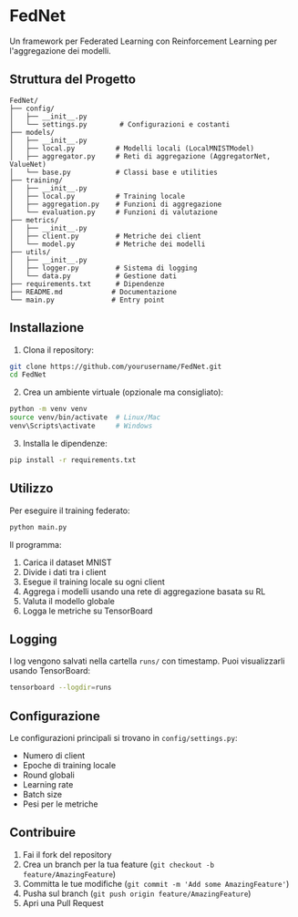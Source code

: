 # FedNet

Un framework per Federated Learning con Reinforcement Learning per l'aggregazione dei modelli.

## Struttura del Progetto

```
FedNet/
├── config/
│   ├── __init__.py
│   └── settings.py        # Configurazioni e costanti
├── models/
│   ├── __init__.py
│   ├── local.py          # Modelli locali (LocalMNISTModel)
│   ├── aggregator.py     # Reti di aggregazione (AggregatorNet, ValueNet)
│   └── base.py           # Classi base e utilities
├── training/
│   ├── __init__.py
│   ├── local.py          # Training locale
│   ├── aggregation.py    # Funzioni di aggregazione
│   └── evaluation.py     # Funzioni di valutazione
├── metrics/
│   ├── __init__.py
│   ├── client.py         # Metriche dei client
│   └── model.py          # Metriche dei modelli
├── utils/
│   ├── __init__.py
│   ├── logger.py         # Sistema di logging
│   └── data.py           # Gestione dati
├── requirements.txt      # Dipendenze
├── README.md            # Documentazione
└── main.py              # Entry point
```

## Installazione

1. Clona il repository:
```bash
git clone https://github.com/yourusername/FedNet.git
cd FedNet
```

2. Crea un ambiente virtuale (opzionale ma consigliato):
```bash
python -m venv venv
source venv/bin/activate  # Linux/Mac
venv\Scripts\activate     # Windows
```

3. Installa le dipendenze:
```bash
pip install -r requirements.txt
```

## Utilizzo

Per eseguire il training federato:

```bash
python main.py
```

Il programma:
1. Carica il dataset MNIST
2. Divide i dati tra i client
3. Esegue il training locale su ogni client
4. Aggrega i modelli usando una rete di aggregazione basata su RL
5. Valuta il modello globale
6. Logga le metriche su TensorBoard

## Logging

I log vengono salvati nella cartella `runs/` con timestamp. Puoi visualizzarli usando TensorBoard:

```bash
tensorboard --logdir=runs
```

## Configurazione

Le configurazioni principali si trovano in `config/settings.py`:
- Numero di client
- Epoche di training locale
- Round globali
- Learning rate
- Batch size
- Pesi per le metriche

## Contribuire

1. Fai il fork del repository
2. Crea un branch per la tua feature (`git checkout -b feature/AmazingFeature`)
3. Committa le tue modifiche (`git commit -m 'Add some AmazingFeature'`)
4. Pusha sul branch (`git push origin feature/AmazingFeature`)
5. Apri una Pull Request 